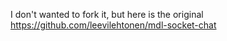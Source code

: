 I don't wanted to fork it, but here is the original
https://github.com/leevilehtonen/mdl-socket-chat
